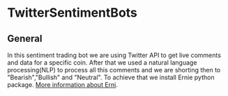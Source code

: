 # TwitterSentimentBots

## General
In this sentiment trading bot we are using Twitter API to get live comments and data for a specific coin. After that we used a natural language processing(NLP) to process all this comments and we are shorting then to "Bearish","Bullish" and "Neutral". To achieve that we install Ernie python package. [More information about Erni](https://github.com/labteral/ernie).
